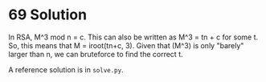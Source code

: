 # 69 Solution
In RSA, M^3 mod n = c. This can also be written as M^3 = tn + c for some t. So, this means that M = iroot(tn+c, 3). Given that (M^3) is only "barely" larger than n, we can bruteforce to find the correct t.

A reference solution is in `solve.py`.